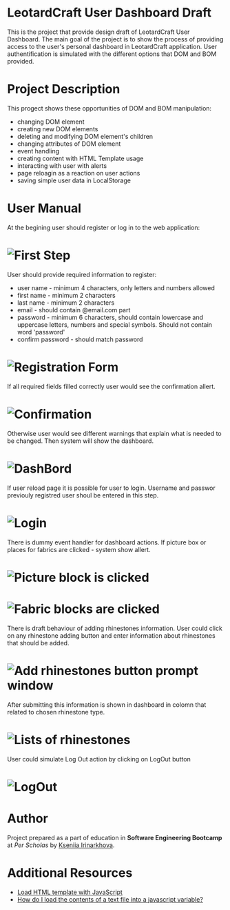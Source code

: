 # LeotardCraft User Dashboard Draft
This is the project that provide design draft of LeotardCraft User Dashboard. The main goal of the project is to show the process of providing access to the user's personal dashboard in LeotardCraft application. User authentification is simulated with the different options that DOM and BOM provided.
# Project Description
This progect shows these opportunities of DOM and BOM manipulation:
- changing DOM element
- creating new DOM elements
- deleting and modifying DOM element's children
- changing attributes of DOM element
- event handling
- creating content with HTML Template usage
- interacting with user with alerts
- page reloagin as a reaction on user actions
- saving simple user data in LocalStorage

# User Manual
At the begining user should register or log in to the web application:

# ![First Step](/readme_img/1.png "Personal menu")

User should provide required information to register:
- user name - minimum 4 characters, only letters and numbers allowed
- first name - minimum 2 characters
- last name - minimum 2 characters
- email - should contain @email.com part
- password - minimum 6 characters, should contain lowercase and uppercase letters, numbers and special symbols. Should not contain word 'password'
- confirm password - should match password

# ![Registration Form](/readme_img/2.png "Registration Form")

If all required fields filled correctly user would see the confirmation allert.

# ![Confirmation](/readme_img/3.png "Confirmation Allert")

Otherwise user would see different warnings that explain what is needed to be changed.
Then system will show the dashboard.

# ![DashBord](/readme_img/4.png "Dashboard layout")

If user reload page it is possible for user to login.
Username and passwor previouly registred user shoul be entered in this step.

# ![Login](/readme_img/5.png "Login form")

There is dummy event handler for dashboard actions. If picture box or places for fabrics are clicked - system show allert.

# ![Picture block is clicked](/readme_img/6.png)

# ![Fabric blocks are clicked](/readme_img/7.png)

There is draft behaviour of adding rhinestones information. User could click on any rhinestone adding button and enter information about rhinestones that should be added. 

# ![Add rhinestones button prompt window](/readme_img/10.png)

After submitting this information is shown in dashboard in colomn that related to chosen rhinestone type.

# ![Lists of rhinestones](/readme_img/11.png)

User could simulate Log Out action by clicking on LogOut button

# ![LogOut](/readme_img/9.png "Authenticated user personal menu") 

# Author
Project prepared as a part of education in **Software Engineering Bootcamp** at *Per Scholas* by [Kseniia Irinarkhova](https://www.linkedin.com/in/kseniia-irinarkhova/).

# Additional Resources
- [Load HTML template with JavaScript](https://stackoverflow.com/questions/6451169/load-html-template-with-javascript)
- [How do I load the contents of a text file into a javascript variable?](https://stackoverflow.com/questions/196498/how-do-i-load-the-contents-of-a-text-file-into-a-javascript-variable)